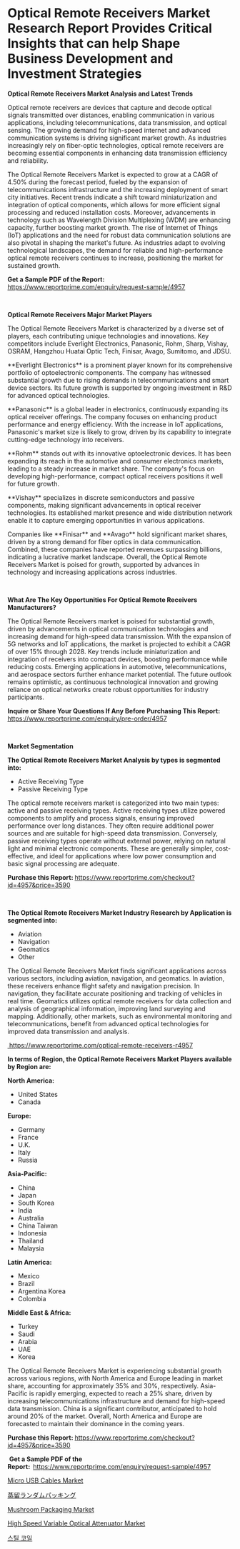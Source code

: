 <p><h1>Optical Remote Receivers Market Research Report Provides Critical Insights that can help Shape Business Development and Investment Strategies</h1></p><p><strong>Optical Remote Receivers Market Analysis and Latest Trends</strong></p>
<p><p>Optical remote receivers are devices that capture and decode optical signals transmitted over distances, enabling communication in various applications, including telecommunications, data transmission, and optical sensing. The growing demand for high-speed internet and advanced communication systems is driving significant market growth. As industries increasingly rely on fiber-optic technologies, optical remote receivers are becoming essential components in enhancing data transmission efficiency and reliability.</p><p>The Optical Remote Receivers Market is expected to grow at a CAGR of 4.50% during the forecast period, fueled by the expansion of telecommunications infrastructure and the increasing deployment of smart city initiatives. Recent trends indicate a shift toward miniaturization and integration of optical components, which allows for more efficient signal processing and reduced installation costs. Moreover, advancements in technology such as Wavelength Division Multiplexing (WDM) are enhancing capacity, further boosting market growth. The rise of Internet of Things (IoT) applications and the need for robust data communication solutions are also pivotal in shaping the market's future. As industries adapt to evolving technological landscapes, the demand for reliable and high-performance optical remote receivers continues to increase, positioning the market for sustained growth.</p></p>
<p><strong>Get a Sample PDF of the Report:&nbsp;</strong> <a href="https://www.reportprime.com/enquiry/request-sample/4957">https://www.reportprime.com/enquiry/request-sample/4957</a></p>
<p>&nbsp;</p>
<p><strong>Optical Remote Receivers Major Market Players</strong></p>
<p><p>The Optical Remote Receivers Market is characterized by a diverse set of players, each contributing unique technologies and innovations. Key competitors include Everlight Electronics, Panasonic, Rohm, Sharp, Vishay, OSRAM, Hangzhou Huatai Optic Tech, Finisar, Avago, Sumitomo, and JDSU. </p><p>**Everlight Electronics** is a prominent player known for its comprehensive portfolio of optoelectronic components. The company has witnessed substantial growth due to rising demands in telecommunications and smart device sectors. Its future growth is supported by ongoing investment in R&D for advanced optical technologies.</p><p>**Panasonic** is a global leader in electronics, continuously expanding its optical receiver offerings. The company focuses on enhancing product performance and energy efficiency. With the increase in IoT applications, Panasonic's market size is likely to grow, driven by its capability to integrate cutting-edge technology into receivers.</p><p>**Rohm** stands out with its innovative optoelectronic devices. It has been expanding its reach in the automotive and consumer electronics markets, leading to a steady increase in market share. The company's focus on developing high-performance, compact optical receivers positions it well for future growth.</p><p>**Vishay** specializes in discrete semiconductors and passive components, making significant advancements in optical receiver technologies. Its established market presence and wide distribution network enable it to capture emerging opportunities in various applications.</p><p>Companies like **Finisar** and **Avago** hold significant market shares, driven by a strong demand for fiber optics in data communication. Combined, these companies have reported revenues surpassing billions, indicating a lucrative market landscape. Overall, the Optical Remote Receivers Market is poised for growth, supported by advances in technology and increasing applications across industries.</p></p>
<p>&nbsp;</p>
<p><strong>What Are The Key Opportunities For Optical Remote Receivers Manufacturers?</strong></p>
<p><p>The Optical Remote Receivers market is poised for substantial growth, driven by advancements in optical communication technologies and increasing demand for high-speed data transmission. With the expansion of 5G networks and IoT applications, the market is projected to exhibit a CAGR of over 15% through 2028. Key trends include miniaturization and integration of receivers into compact devices, boosting performance while reducing costs. Emerging applications in automotive, telecommunications, and aerospace sectors further enhance market potential. The future outlook remains optimistic, as continuous technological innovation and growing reliance on optical networks create robust opportunities for industry participants.</p></p>
<p><strong>Inquire or Share Your Questions If Any Before Purchasing This Report:</strong> <a href="https://www.reportprime.com/enquiry/pre-order/4957">https://www.reportprime.com/enquiry/pre-order/4957</a></p>
<p>&nbsp;</p>
<p><strong>Market Segmentation</strong></p>
<p><strong>The Optical Remote Receivers Market Analysis by types is segmented into:</strong></p>
<p><ul><li>Active Receiving Type</li><li>Passive Receiving Type</li></ul></p>
<p><p>The optical remote receivers market is categorized into two main types: active and passive receiving types. Active receiving types utilize powered components to amplify and process signals, ensuring improved performance over long distances. They often require additional power sources and are suitable for high-speed data transmission. Conversely, passive receiving types operate without external power, relying on natural light and minimal electronic components. These are generally simpler, cost-effective, and ideal for applications where low power consumption and basic signal processing are adequate.</p></p>
<p><strong>Purchase this Report:&nbsp;</strong><a href="https://www.reportprime.com/checkout?id=4957&price=3590">https://www.reportprime.com/checkout?id=4957&price=3590</a></p>
<p>&nbsp;</p>
<p><strong>The Optical Remote Receivers Market Industry Research by Application is segmented into:</strong></p>
<p><ul><li>Aviation</li><li>Navigation</li><li>Geomatics</li><li>Other</li></ul></p>
<p><p>The Optical Remote Receivers Market finds significant applications across various sectors, including aviation, navigation, and geomatics. In aviation, these receivers enhance flight safety and navigation precision. In navigation, they facilitate accurate positioning and tracking of vehicles in real time. Geomatics utilizes optical remote receivers for data collection and analysis of geographical information, improving land surveying and mapping. Additionally, other markets, such as environmental monitoring and telecommunications, benefit from advanced optical technologies for improved data transmission and analysis.</p></p>
<p><a href="https://www.reportprime.com/optical-remote-receivers-r4957">&nbsp;https://www.reportprime.com/optical-remote-receivers-r4957</a></p>
<p><strong>In terms of Region, the Optical Remote Receivers Market Players available by Region are:</strong></p>
<p>
    <p> <strong> North America: </strong>
        <ul>
            <li>United States</li>
            <li>Canada</li>
        </ul>
        </p> 
    <p> <strong> Europe: </strong>
        <ul>
            <li>Germany</li>
            <li>France</li>
            <li>U.K.</li>
            <li>Italy</li>
            <li>Russia</li>
        </ul>
        </p> 
    <p> <strong> Asia-Pacific: </strong>
        <ul>
            <li>China</li>
            <li>Japan</li>
            <li>South Korea</li>
            <li>India</li>
            <li>Australia</li>
            <li>China Taiwan</li>
            <li>Indonesia</li>
            <li>Thailand</li>
            <li>Malaysia</li>
        </ul>
        </p> 
    <p> <strong> Latin America: </strong>
        <ul>
            <li>Mexico</li>
            <li>Brazil</li>
            <li>Argentina Korea</li>
            <li>Colombia</li>
        </ul>
        </p> 
    <p> <strong> Middle East & Africa: </strong>
        <ul>
            <li>Turkey</li>
            <li>Saudi</li>
            <li>Arabia</li>
            <li>UAE</li>
            <li>Korea</li>
        </ul>
    </p>
    </p>
<p><p>The Optical Remote Receivers Market is experiencing substantial growth across various regions, with North America and Europe leading in market share, accounting for approximately 35% and 30%, respectively. Asia-Pacific is rapidly emerging, expected to reach a 25% share, driven by increasing telecommunications infrastructure and demand for high-speed data transmission. China is a significant contributor, anticipated to hold around 20% of the market. Overall, North America and Europe are forecasted to maintain their dominance in the coming years.</p></p>
<p><strong>Purchase this Report: </strong><a href="https://www.reportprime.com/checkout?id=4957&price=3590">https://www.reportprime.com/checkout?id=4957&price=3590</a></p>
<p>&nbsp;<strong>Get a Sample PDF of the Report:&nbsp;&nbsp;</strong><a href="https://www.reportprime.com/enquiry/request-sample/4957">https://www.reportprime.com/enquiry/request-sample/4957</a></p>
<p><strong></strong></p>
<p><p><a href="https://github.com/ashepherd82/Market-Research-Report-List-6/blob/main/micro-usb-cables-market.md">Micro USB Cables Market</a></p><p><a href="https://medium.com/@oswaldheman9gu/distillation-random-packing-market-%E3%81%AF-%E3%82%B3%E3%82%B9%E3%83%88%E7%AE%A1%E7%90%86%E3%81%A8%E5%8A%B9%E7%8E%87%E5%90%91%E4%B8%8A%E3%82%92%E5%84%AA%E5%85%88%E3%81%97%E3%81%BE%E3%81%99-%E3%81%95%E3%82%89%E3%81%AB-%E5%A0%B1%E5%91%8A%E6%9B%B8%E3%81%AF%E5%B8%82%E5%A0%B4%E3%81%AE%E9%9C%80%E8%A6%81%E9%9D%A2%E3%81%A8%E4%BE%9B%E7%B5%A6%E9%9D%A2%E3%81%AE%E4%B8%A1%E6%96%B9%E3%82%92%E3%82%AB%E3%83%90%E3%83%BC%E3%81%97%E3%81%A6%E3%81%84%E3%81%BE%E3%81%99-c2394a574e74">蒸留ランダムパッキング</a></p><p><a href="https://issuu.com/reportprime-2/docs/mushroom-packaging-market-size-2030_d3a062ff3bf848">Mushroom Packaging Market</a></p><p><a href="https://github.com/JakirUddin651/Market-Research-Report-List-1/blob/main/high-speed-variable-optical-attenuator-market.md">High Speed Variable Optical Attenuator Market</a></p><p><a href="https://medium.com/@avaoneill70/steel-coil-market-%EC%9D%98-%EA%B8%80%EB%A1%9C%EB%B2%8C-%EC%8B%9C%EC%9E%A5-%EA%B0%9C%EC%9A%94%EB%8A%94-%EC%A0%84-%EC%84%B8%EA%B3%84-%EB%B0%8F-%EC%A3%BC%EC%9A%94-%EC%8B%9C%EC%9E%A5%EC%9D%98-%EC%82%B0%EC%97%85%EC%97%90-%EC%98%81%ED%96%A5%EC%9D%84-%EB%AF%B8%EC%B9%98%EB%8A%94-%EC%A3%BC%EC%9A%94-%ED%8A%B8%EB%A0%8C%EB%93%9C%EC%97%90-%EB%8C%80%ED%95%9C-%EB%8F%85%ED%8A%B9%ED%95%9C-%EA%B4%80%EC%A0%90%EC%9D%84-%EC%A0%9C%EA%B3%B5%ED%95%A9%EB%8B%88%EB%8B%A4-cd8506211917">스틸 코일</a></p></p>